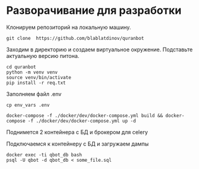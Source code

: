 # Разворачивание для разработки

Клонируем репозиторий на локальную машину.

```
git clone  https://github.com/blablatdinov/quranbot
```

Заходим в директорию и создаем виртуальное окружение.
Подставьте актуальную версию питона.

```
cd quranbot
python -m venv venv
source venv/bin/activate
pip install -r req.txt
```

Заполняем файл .env
```
cp env_vars .env
```

```
docker-compose -f ./docker/dev/docker-compose.yml build && docker-compose -f ./docker/dev/docker-compose.yml up -d
```

Поднимется 2 контейнера с БД и брокером для celery

Подключаемся к контейнеру с БД и загружаем дампы

```
docker exec -ti qbot_db bash
psql -U qbot -d qbot_db < some_file.sql
```

